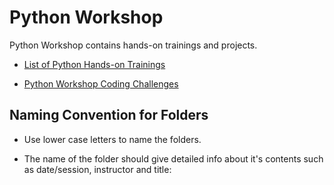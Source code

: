 # Python Workshop

Python Workshop contains hands-on trainings and projects.

- [List of Python Hands-on Trainings](./hands-on/README.md)

- [Python Workshop Coding Challenges](./coding-challenges/README.md)


## Naming Convention for Folders 

- Use lower case letters to name the folders.

- The name of the folder should give detailed info about it's contents such as date/session, instructor and title:

